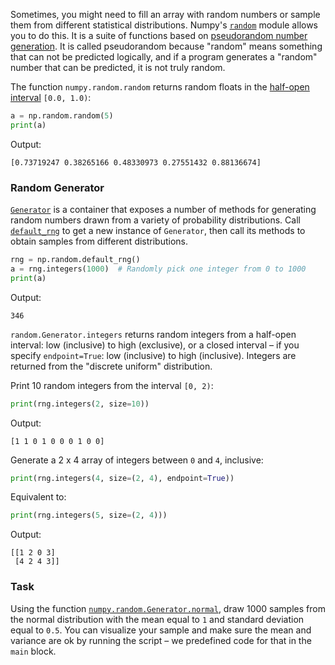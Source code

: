 

Sometimes, you might need to fill an array with random numbers or sample them from 
different statistical distributions. 
Numpy's [`random`](https://numpy.org/doc/stable/reference/random/#module-numpy.random) module allows you to do this. It is a suite of functions based on 
[pseudorandom number generation](https://en.wikipedia.org/wiki/Pseudorandom_number_generator). It is called pseudorandom because "random" means something that 
can not be predicted logically, and if a program generates a "random" number 
that can be predicted, it is not truly random.

The function `numpy.random.random` returns random floats in the [half-open interval](https://en.wikipedia.org/wiki/Interval_(mathematics)#Terminology) `[0.0, 1.0)`:

```python
a = np.random.random(5)
print(a)
```
Output:
```text
[0.73719247 0.38265166 0.48330973 0.27551432 0.88136674]
```

### Random Generator

[`Generator`](https://numpy.org/doc/stable/reference/random/generator.html#numpy.random.Generator) is a container that exposes a number of methods for generating random numbers drawn from a variety of probability distributions.
Call [`default_rng`](https://numpy.org/doc/stable/reference/random/generator.html#numpy.random.default_rng) 
to get a new instance of `Generator`, 
then call its methods to obtain samples from different distributions. 
```python
rng = np.random.default_rng()
a = rng.integers(1000)  # Randomly pick one integer from 0 to 1000
print(a)
```
Output:
```text
346
```
`random.Generator.integers` returns random integers from a half-open interval: low (inclusive) to high (exclusive), 
or a closed interval – if you specify `endpoint=True`: low (inclusive) to high (inclusive).
Integers are returned from the "discrete uniform" distribution.

Print 10 random integers from the interval `[0, 2)`:

```python
print(rng.integers(2, size=10)) 
```
Output:
```text
[1 1 0 1 0 0 0 1 0 0]
```
Generate a 2 x 4 array of integers between `0` and `4`, inclusive:
```python
print(rng.integers(4, size=(2, 4), endpoint=True))
```
Equivalent to:
```python
print(rng.integers(5, size=(2, 4)))
```
Output:
```text
[[1 2 0 3]
 [4 2 4 3]]
```

### Task
Using the function [`numpy.random.Generator.normal`](https://numpy.org/doc/stable/reference/random/generated/numpy.random.Generator.normal.html?highlight=random%20normal#numpy.random.Generator.normal), 
draw 1000 samples from the normal distribution with the mean equal to `1` and standard deviation equal to `0.5`.
You can visualize your sample and make sure the mean and variance are ok by running the script – we predefined 
code for that in the `main` block.
